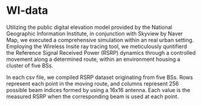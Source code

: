 # WI-data
Utilizing the public digital elevation model provided by the National Geographic Information Institute, in conjunction with Skyview by Naver Map, we executed a comprehensive simulation within an real urban setting.
Employing the Wireless Insite ray tracing tool, we meticulously quntifierd the Reference Signal Received Power (RSRP) dynamics through a controlled movement along a determined route, within an environment housing a cluster of five BSs.

In each csv file, we compiled RSRP dataset originating from five BSs.
Rows represent each point in the moving route, and columns represent 256 possible beam indices formed by using a 16x16 antenna. 
Each value is the measured RSRP when the corresponding beam is used at each point.
